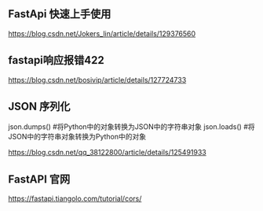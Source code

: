 ## FastApi 快速上手使用

https://blog.csdn.net/Jokers_lin/article/details/129376560

## fastapi响应报错422

https://blog.csdn.net/bosivip/article/details/127724733

## JSON 序列化

json.dumps()         #将Python中的对象转换为JSON中的字符串对象
json.loads()         #将JSON中的字符串对象转换为Python中的对象


https://blog.csdn.net/qq_38122800/article/details/125491933

## FastAPI 官网

https://fastapi.tiangolo.com/tutorial/cors/